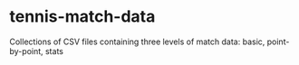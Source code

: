 # tennis-match-data
Collections of CSV files containing three levels of match data: basic, point-by-point, stats
